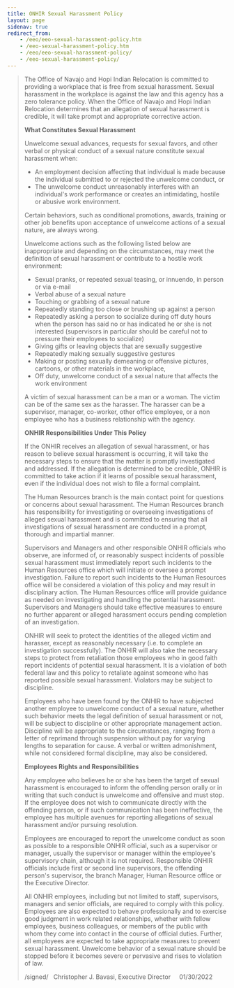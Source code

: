 ```yaml
---
title: ONHIR Sexual Harassment Policy
layout: page
sidenav: true
redirect_from:
    - /eeo/eeo-sexual-harassment-policy.htm
    - /eeo-sexual-harassment-policy.htm
    - /eeo/eeo-sexual-harassment-policy/
    - /eeo-sexual-harassment-policy/
---
```



> The Office of Navajo and Hopi Indian Relocation is committed to providing a workplace that is free from sexual harassment. Sexual harassment in the workplace is against the law and this agency has a zero tolerance policy. When the Office of Navajo and Hopi Indian Relocation determines that an allegation of sexual harassment is credible, it will take prompt and appropriate corrective action.
> 
> **What Constitutes Sexual Harassment**
> 
> Unwelcome sexual advances, requests for sexual favors, and other verbal or physical conduct of a sexual nature constitute sexual harassment when:
> 
> *   An employment decision affecting that individual is made because the individual submitted to or rejected the unwelcome conduct, or
> *   The unwelcome conduct unreasonably interferes with an individual's work performance or creates an intimidating, hostile or abusive work environment.
> 
> Certain behaviors, such as conditional promotions, awards, training or other job benefits upon acceptance of unwelcome actions of a sexual nature, are always wrong.
> 
> Unwelcome actions such as the following listed below are inappropriate and depending on the circumstances, may meet the definition of sexual harassment or contribute to a hostile work environment:
> 
> *   Sexual pranks, or repeated sexual teasing, or innuendo, in person or via e-mail
> *   Verbal abuse of a sexual nature
> *   Touching or grabbing of a sexual nature
> *   Repeatedly standing too close or brushing up against a person
> *   Repeatedly asking a person to socialize during off duty hours when the person has said no or has indicated he or she is not interested (supervisors in particular should be careful not to pressure their employees to socialize)
> *   Giving gifts or leaving objects that are sexually suggestive
> *   Repeatedly making sexually suggestive gestures
> *   Making or posting sexually demeaning or offensive pictures, cartoons, or other materials in the workplace,
> *   Off duty, unwelcome conduct of a sexual nature that affects the work environment
> 
> A victim of sexual harassment can be a man or a woman. The victim can be of the same sex as the harasser. The harasser can be a supervisor, manager, co-worker, other office employee, or a non employee who has a business relationship with the agency.
> 
> **ONHIR Responsibilities Under This Policy**
> 
> If the ONHIR receives an allegation of sexual harassment, or has reason to believe sexual harassment is occurring, it will take the necessary steps to ensure that the matter is promptly investigated and addressed. If the allegation is determined to be credible, ONHIR is committed to take action if it learns of possible sexual harassment, even if the individual does not wish to file a formal complaint.
> 
> The Human Resources branch is the main contact point for questions or concerns about sexual harassment. The Human Resources branch has responsibility for investigating or overseeing investigations of alleged sexual harassment and is committed to ensuring that all investigations of sexual harassment are conducted in a prompt, thorough and impartial manner.
> 
> Supervisors and Managers and other responsible ONHIR officials who observe, are informed of, or reasonably suspect incidents of possible sexual harassment must immediately report such incidents to the Human Resources office which will initiate or oversee a prompt investigation. Failure to report such incidents to the Human Resources office will be considered a violation of this policy and may result in disciplinary action. The Human Resources office will provide guidance as needed on investigating and handling the potential harassment. Supervisors and Managers should take effective measures to ensure no further apparent or alleged harassment occurs pending completion of an investigation.
> 
> ONHIR will seek to protect the identities of the alleged victim and harasser, except as reasonably necessary (i.e. to complete an investigation successfully). The ONHIR will also take the necessary steps to protect from retaliation those employees who in good faith report incidents of potential sexual harassment. It is a violation of both federal law and this policy to retaliate against someone who has reported possible sexual harassment. Violators may be subject to discipline.
> 
> Employees who have been found by the ONHIR to have subjected another employee to unwelcome conduct of a sexual nature, whether such behavior meets the legal definition of sexual harassment or not, will be subject to discipline or other appropriate management action. Discipline will be appropriate to the circumstances, ranging from a letter of reprimand through suspension without pay for varying lengths to separation for cause. A verbal or written admonishment, while not considered formal discipline, may also be considered.
> 
> **Employees Rights and Responsibilities**
> 
> Any employee who believes he or she has been the target of sexual harassment is encouraged to inform the offending person orally or in writing that such conduct is unwelcome and offensive and must stop. If the employee does not wish to communicate directly with the offending person, or if such communication has been ineffective, the employee has multiple avenues for reporting allegations of sexual harassment and/or pursuing resolution.
> 
> Employees are encouraged to report the unwelcome conduct as soon as possible to a responsible ONHIR official, such as a supervisor or manager, usually the supervisor or manager within the employee's supervisory chain, although it is not required. Responsible ONHIR officials include first or second line supervisors, the offending person's supervisor, the branch Manager, Human Resource office or the Executive Director.
> 
> All ONHIR employees, including but not limited to staff, supervisors, managers and senior officials, are required to comply with this policy. Employees are also expected to behave professionally and to exercise good judgment in work related relationships, whether with fellow employees, business colleagues, or members of the public with whom they come into contact in the course of official duties. Further, all employees are expected to take appropriate measures to prevent sexual harassment. Unwelcome behavior of a sexual nature should be stopped before it becomes severe or pervasive and rises to violation of law.
> 
> /signed/   Christopher J. Bavasi, Executive Director     01/30/2022

